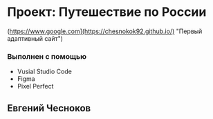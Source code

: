 # Проект: Путешествие по России


(https://www.google.com](https://chesnokok92.github.io/) "Первый адаптивный сайт")

### Выполнен с помощью

* Vusial Studio Code
* Figma
* Pixel Perfect

<!-- CONTACT -->
## Евгений Чесноков
